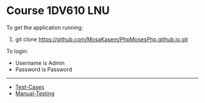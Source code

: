 # Course 1DV610 LNU

To get the application running:
1. git clone https://github.com/MosaKasem/PhpMosesPhp.github.io.git

To login:
* Username is Admin
* Password is Password

***

* [Test-Cases](https://github.com/MosaKasem/PhpMosesPhp.github.io/wiki/TestCases)
* [Manual-Testing](https://github.com/MosaKasem/PhpMosesPhp.github.io/wiki/Manual-testing)